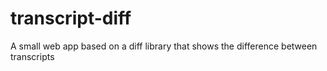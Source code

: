 # transcript-diff
A small web app based on a diff library that shows the difference between transcripts

